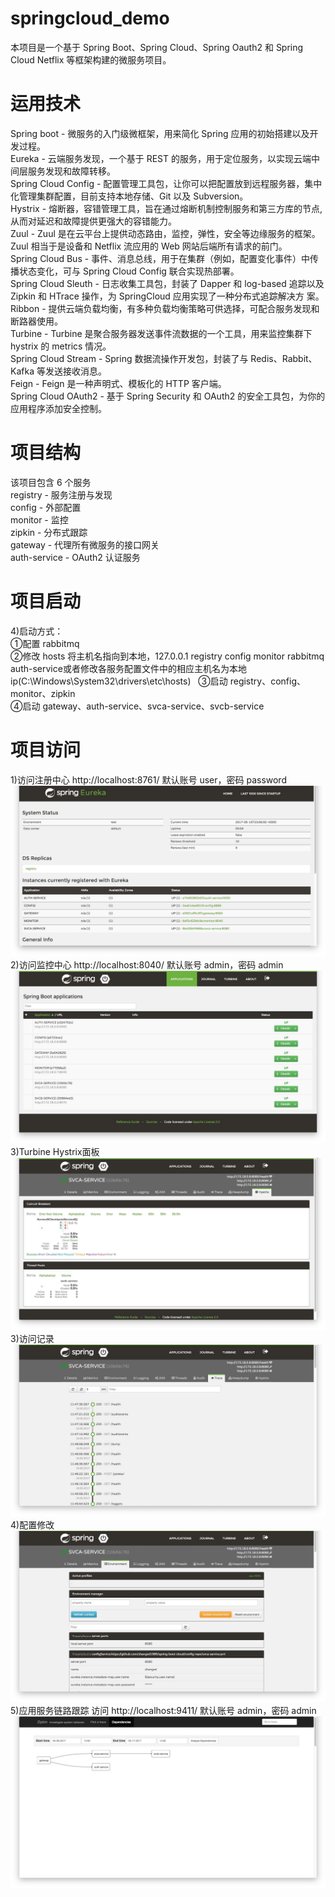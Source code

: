 # springcloud_demo  
本项目是一个基于 Spring Boot、Spring Cloud、Spring Oauth2 和 Spring Cloud Netflix 等框架构建的微服务项目。  

#  运用技术  
Spring boot - 微服务的入门级微框架，用来简化 Spring 应用的初始搭建以及开发过程。  
Eureka - 云端服务发现，一个基于 REST 的服务，用于定位服务，以实现云端中间层服务发现和故障转移。  
Spring Cloud Config - 配置管理工具包，让你可以把配置放到远程服务器，集中化管理集群配置，目前支持本地存储、Git 以及 Subversion。  
Hystrix - 熔断器，容错管理工具，旨在通过熔断机制控制服务和第三方库的节点,从而对延迟和故障提供更强大的容错能力。  
Zuul - Zuul 是在云平台上提供动态路由，监控，弹性，安全等边缘服务的框架。Zuul 相当于是设备和 Netflix 流应用的 Web 网站后端所有请求的前门。  
Spring Cloud Bus - 事件、消息总线，用于在集群（例如，配置变化事件）中传播状态变化，可与 Spring Cloud Config 联合实现热部署。  
Spring Cloud Sleuth - 日志收集工具包，封装了 Dapper 和 log-based 追踪以及 Zipkin 和 HTrace 操作，为 SpringCloud 应用实现了一种分布式追踪解决方  案。  
Ribbon - 提供云端负载均衡，有多种负载均衡策略可供选择，可配合服务发现和断路器使用。  
Turbine - Turbine 是聚合服务器发送事件流数据的一个工具，用来监控集群下 hystrix 的 metrics 情况。  
Spring Cloud Stream - Spring 数据流操作开发包，封装了与 Redis、Rabbit、Kafka 等发送接收消息。  
Feign - Feign 是一种声明式、模板化的 HTTP 客户端。  
Spring Cloud OAuth2 - 基于 Spring Security 和 OAuth2 的安全工具包，为你的应用程序添加安全控制。  

# 项目结构  
该项目包含 6 个服务  
registry - 服务注册与发现  
config - 外部配置  
monitor - 监控  
zipkin - 分布式跟踪  
gateway - 代理所有微服务的接口网关  
auth-service - OAuth2 认证服务  

# 项目启动
4)启动方式：  
①配置 rabbitmq  
②修改 hosts 将主机名指向到本地，127.0.0.1 registry config monitor rabbitmq auth-service或者修改各服务配置文件中的相应主机名为本地 ip(C:\Windows\System32\drivers\etc\hosts)  
③启动 registry、config、monitor、zipkin  
④启动 gateway、auth-service、svca-service、svcb-service  


# 项目访问

1)访问注册中心 http://localhost:8761/ 默认账号 user，密码 password  
![image](https://github.com/FlanceVoV/SpringCloudDemo/blob/master/img/springclouddemo_registry.jpg)  
2)访问监控中心 http://localhost:8040/ 默认账号 admin，密码 admin  
![image](https://github.com/FlanceVoV/SpringCloudDemo/blob/master/img/springclouddemo_monitor1.jpg)  
3)Turbine Hystrix面板  
![image](https://github.com/FlanceVoV/SpringCloudDemo/blob/master/img/springclouddemo_monitor2.jpg)  
3)访问记录  
![image](https://github.com/FlanceVoV/SpringCloudDemo/blob/master/img/springclouddemo_monitor3.jpg)  
4)配置修改  
![image](https://github.com/FlanceVoV/SpringCloudDemo/blob/master/img/springclouddemo_monitor4.jpg)  
5)应用服务链路跟踪  访问 http://localhost:9411/ 默认账号 admin，密码 admin  
![image](https://github.com/FlanceVoV/SpringCloudDemo/blob/master/img/springclouddemo_zipkin.jpg)  

